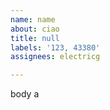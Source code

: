```yaml
---         
name: name
about: ciao
title: null
labels: '123, 43380'
assignees: electricg

---         
```


body a
